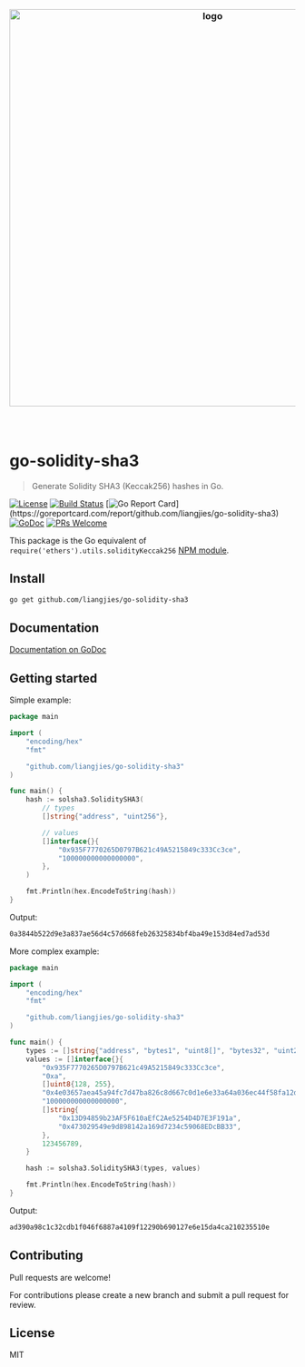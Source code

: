 <h3 align="center">
  <br />
  <img src="https://user-images.githubusercontent.com/168240/51433394-10dbe380-1bfe-11e9-86c8-d4d57f77fb11.png" alt="logo" width="700" />
  <br />
  <br />
  <br />
</h3>

# go-solidity-sha3

> Generate Solidity SHA3 (Keccak256) hashes in Go.

[![License](http://img.shields.io/badge/license-MIT-blue.svg)](https://raw.githubusercontent.com/miguelmota/go-solidity-sha3/master/LICENSE.md)
[![Build Status](https://travis-ci.org/miguelmota/go-solidity-sha3.svg?branch=master)](https://travis-ci.org/miguelmota/go-solidity-sha3)
[![Go Report Card](https://goreportcard.com/badge/github.com/liangjies/go-solidity-sha3?)](https://goreportcard.com/report/github.com/liangjies/go-solidity-sha3)
[![GoDoc](https://godoc.org/github.com/liangjies/go-solidity-sha3?status.svg)](https://godoc.org/github.com/liangjies/go-solidity-sha3)
[![PRs Welcome](https://img.shields.io/badge/PRs-welcome-brightgreen.svg)](#contributing)

This package is the Go equivalent of `require('ethers').utils.solidityKeccak256` [NPM module](https://www.npmjs.com/package/ethers).

## Install

```bash
go get github.com/liangjies/go-solidity-sha3
```

## Documentation

[Documentation on GoDoc](https://godoc.org/github.com/liangjies/go-solidity-sha3)

## Getting started

Simple example:

```go
package main

import (
	"encoding/hex"
	"fmt"

	"github.com/liangjies/go-solidity-sha3"
)

func main() {
	hash := solsha3.SoliditySHA3(
		// types
		[]string{"address", "uint256"},

		// values
		[]interface{}{
			"0x935F7770265D0797B621c49A5215849c333Cc3ce",
			"100000000000000000",
		},
	)

	fmt.Println(hex.EncodeToString(hash))
}
```

Output:

```bash
0a3844b522d9e3a837ae56d4c57d668feb26325834bf4ba49e153d84ed7ad53d
```

More complex example:

```go
package main

import (
	"encoding/hex"
	"fmt"

	"github.com/liangjies/go-solidity-sha3"
)

func main() {
	types := []string{"address", "bytes1", "uint8[]", "bytes32", "uint256", "address[]", "uint32"}
	values := []interface{}{
		"0x935F7770265D0797B621c49A5215849c333Cc3ce",
		"0xa",
		[]uint8{128, 255},
		"0x4e03657aea45a94fc7d47ba826c8d667c0d1e6e33a64a036ec44f58fa12d6c45",
		"100000000000000000",
		[]string{
			"0x13D94859b23AF5F610aEfC2Ae5254D4D7E3F191a",
			"0x473029549e9d898142a169d7234c59068EDcBB33",
		},
		123456789,
	}

	hash := solsha3.SoliditySHA3(types, values)

	fmt.Println(hex.EncodeToString(hash))
}
```

Output:

```bash
ad390a98c1c32cdb1f046f6887a4109f12290b690127e6e15da4ca210235510e
```

## Contributing

Pull requests are welcome!

For contributions please create a new branch and submit a pull request for review.

## License

MIT
